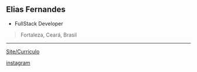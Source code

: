 ## Elias Fernandes

- FullStack Developer
> Fortaleza, Ceará, Brasil

---
[Site/Curriculo](https://eliasfernandes02.github.io)

[instagram](https://github.com/EliasFernandes02)
